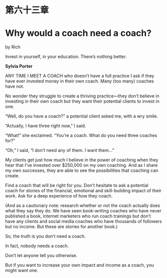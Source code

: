 # 第六十三章

# Why would a coach need a coach?

by Rich

Invest in yourself, in your education. There’s nothing better.

**Sylvia Porter**

ANY TIME I MEET A COACH who doesn’t have a full practice I ask if they have ever invested money in their own coach. Many (too many) coaches have not.

No wonder they struggle to create a thriving practice—they don’t believe in investing in their own coach but they want their potential clients to invest in one.

“Well, do you have a coach?” a potential client asked me, with a wry smile.

“Actually, I have three right now,” I said.

“What!” she exclaimed. “You’re a coach. What do you need three coaches for?”

“Oh,” I said, “I don’t need any of them. I want them…”

My clients get just how much I believe in the power of coaching when they hear that I’ve invested over $250,000 on my own coaching. And as I share my own successes, they are able to see the possibilities that coaching can create.

Find a coach that will be right for you. Don’t hesitate to ask a potential coach for stories of the financial, emotional and skill-building impact of their work. Ask for a deep experience of how they coach.

(And as a cautionary note: research whether or not the coach actually does what they say they do. We have seen book-writing coaches who have never published a book, internet marketers who run coach trainings but don’t have any clients and social media coaches who have thousands of followers but no income. But these are stories for another book.)

So, the truth is you don’t need a coach.

In fact, nobody needs a coach.

Don’t let anyone tell you otherwise.

But if you want to increase your own impact and income as a coach, you might want one.
